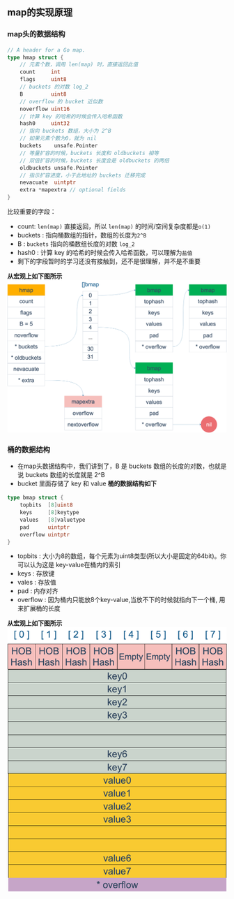 ## map的实现原理
### map头的数据结构
```go
// A header for a Go map.
type hmap struct {
    // 元素个数，调用 len(map) 时，直接返回此值
	count     int
	flags     uint8
	// buckets 的对数 log_2
	B         uint8
	// overflow 的 bucket 近似数
	noverflow uint16
	// 计算 key 的哈希的时候会传入哈希函数
	hash0     uint32
    // 指向 buckets 数组，大小为 2^B
    // 如果元素个数为0，就为 nil
	buckets    unsafe.Pointer
	// 等量扩容的时候，buckets 长度和 oldbuckets 相等
	// 双倍扩容的时候，buckets 长度会是 oldbuckets 的两倍
	oldbuckets unsafe.Pointer
	// 指示扩容进度，小于此地址的 buckets 迁移完成
	nevacuate  uintptr
	extra *mapextra // optional fields
}
```
比较重要的字段：
- count: `len(map)` 直接返回，所以 `len(map)` 的时间/空间复杂度都是`o(1)`
- buckets : 指向桶数组的指针，数组的长度为`2^B`
- B : `buckets` 指向的桶数组长度的对数 `log_2`
- hash0 : 计算 key 的哈希的时候会传入哈希函数，可以理解为`盐值`
- 剩下的字段暂时的学习还没有接触到，还不是很理解，并不是不重要

**从宏观上如下图所示**
![hmap](https://github.com/com-wushuang/goBasic/blob/main/image/hmap.png)

### 桶的数据结构
- 在map头数据结构中，我们讲到了，B 是 buckets 数组的长度的对数，也就是说 buckets 数组的长度就是 2^B
- bucket 里面存储了 key 和 value
**桶的数据结构如下**
```go
type bmap struct {
    topbits  [8]uint8
    keys     [8]keytype
    values   [8]valuetype
    pad      uintptr
    overflow uintptr
}
```
- topbits : 大小为8的数组，每个元素为uint8类型(所以大小是固定的64bit)。你可以认为这是 key-value在桶内的索引
- keys : 存放键
- vales : 存放值
- pad : 内存对齐
- overflow : 因为桶内只能放8个key-value,当放不下的时候就指向下一个桶, 用来扩展桶的长度

**从宏观上如下图所示**
![bmap](https://github.com/com-wushuang/goBasic/blob/main/image/bmap.png)

